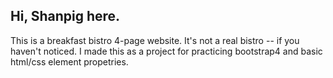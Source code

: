 ## Hi, Shanpig here.
This is a breakfast bistro 4-page website. It's not a real bistro -- if you haven't noticed. I made this as a project for practicing bootstrap4 and basic html/css element propetries.
